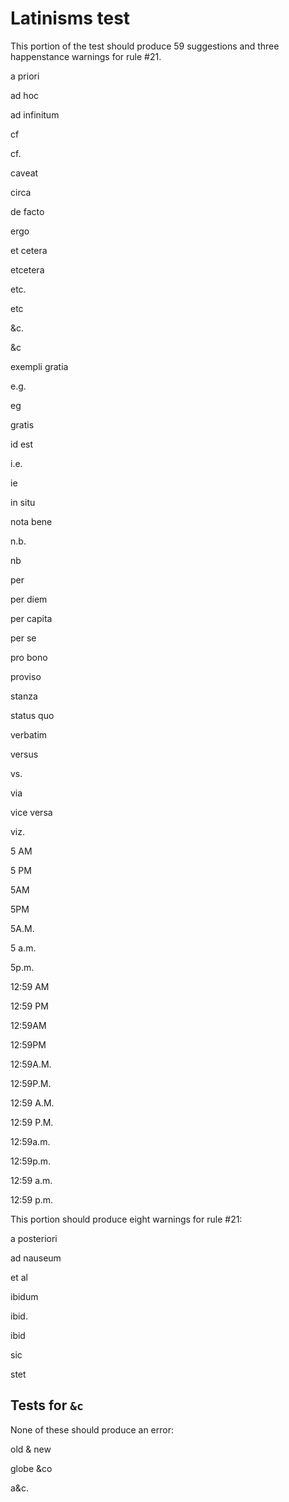 # Latinisms test

This portion of the test should produce 59 suggestions and three happenstance warnings for rule #21.

a priori

ad hoc

ad infinitum

cf

cf.

caveat

circa

de facto

ergo

et cetera

etcetera

etc.

etc

&c.

&c

exempli gratia

e.g.

eg

gratis

id est

i.e.

ie

in situ

nota bene

n.b.

nb

per

per diem

per capita

per se

pro bono

proviso

stanza

status quo

verbatim

versus

vs.

via

vice versa

viz.

5 AM

5 PM

5AM

5PM

5A.M.

5 a.m.

5p.m.

12:59 AM

12:59 PM

12:59AM

12:59PM

12:59A.M.

12:59P.M.

12:59 A.M.

12:59 P.M.

12:59a.m.

12:59p.m.

12:59 a.m.

12:59 p.m.

This portion should produce eight warnings for rule #21:

a posteriori

ad nauseum

et al

ibidum

ibid.

ibid

sic

stet


## Tests for `&c`

None of these should produce an error:

old & new

globe &co

a&c.